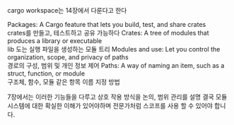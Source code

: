cargo workspace는 14장에서 다룬다고 한다

Packages: A Cargo feature that lets you build, test, and share crates  
  crates를 만들고, 테스트하고 공유 가능하다
Crates: A tree of modules that produces a library or executable  
  lib 도는 실행 파일을 생성하는 모듈 트리
Modules and use: Let you control the organization, scope, and privacy of paths  
  경로의 구성, 범위 및 개인 정보 제어
Paths: A way of naming an item, such as a struct, function, or module  
  구조체, 함수, 모듈 같은 항목 이름 지정 방법

7장에서는 이러한 기능들을 다루고 상호 작용 방식을 논의, 범위 관리를 설명
결국 모듈 시스템에 대한 확실한 이해가 있어야하며 전문가처럼 스코프를 사용 할 수 있어야 합니다.
